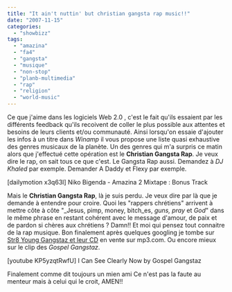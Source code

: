 ```yaml
---
title: "It ain't nuttin' but christian gangsta rap music!!"
date: "2007-11-15"
categories: 
  - "showbizz"
tags: 
  - "amazina"
  - "fa4"
  - "gangsta"
  - "musique"
  - "non-stop"
  - "planb-multimedia"
  - "rap"
  - "religion"
  - "world-music"
---
```


Ce que j'aime dans les logiciels Web 2.0 , c'est le fait qu'ils essaient par les différents feedback qu'ils recoivent de coller le plus possible aux attentes et besoins de leurs clients et/ou communauté. Ainsi lorsqu'on essaie d'ajouter les infos à un titre dans _Winamp_ il vous propose une liste quasi exhaustive des genres musicaux de la planète. Un des genres qui m'a surpris ce matin alors que j'effectué cette opération est le **Christian Gangsta Rap**. Je veux dire le rap, on sait tous ce que c'est. Le Gangsta Rap aussi. Demandez à _DJ Khaled_ par exemple. Demander A Daddy et Flexy par exemple.

\[dailymotion x3q63l\] Niko Bigenda - Amazina 2 Mixtape : Bonus Track

Mais le **Christian Gangsta Rap**, là je suis perdu. Je veux dire par là que je demande à entendre pour croire. Quoi les "rappers chrétiens" arrivent à mettre côte à côte "_Jesus, pimp, money, bitch_es, _guns, pray_ et _God_" dans le même phrase en restant cohérent avec le message d'amour, de paix et de pardon si chères aux chrétiens ? Damn!! Et moi qui pensez tout connaitre de la rap musique. Bon finalement après quelques googling je tombe sur [Str8 Young Gangstaz et leur CD](http://www.mp3.com/albums/389821/summary.html "Str8 Young Gangstaz, leur Cd de christian gangsta rap, AMEN!!") en vente sur mp3.com. Ou encore mieux sur le clip des _Gospel Gangstaz_.

\[youtube KP5yzqtRwfU\] I Can See Clearly Now by Gospel Gangstaz

Finalement comme dit toujours un mien ami Ce n'est pas la faute au menteur mais à celui qui le croit, AMEN!!
